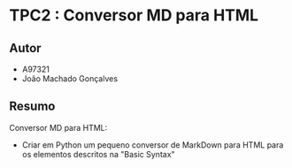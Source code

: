 # TPC2 : Conversor MD para HTML
## Autor
- A97321
- João Machado Gonçalves
## Resumo
Conversor MD para HTML:
- Criar em Python um pequeno conversor de MarkDown para HTML para os elementos descritos na "Basic Syntax"